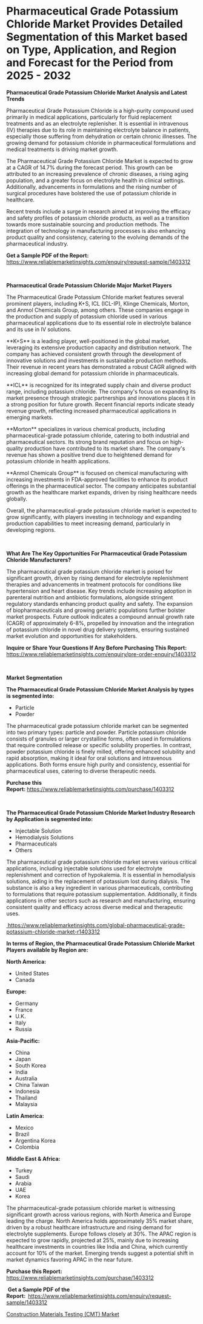 <p><h1>Pharmaceutical Grade Potassium Chloride Market Provides Detailed Segmentation of this Market based on Type, Application, and Region and Forecast for the Period from 2025 - 2032</h1></p><p><strong>Pharmaceutical Grade Potassium Chloride Market Analysis and Latest Trends</strong></p>
<p><p>Pharmaceutical Grade Potassium Chloride is a high-purity compound used primarily in medical applications, particularly for fluid replacement treatments and as an electrolyte replenisher. It is essential in intravenous (IV) therapies due to its role in maintaining electrolyte balance in patients, especially those suffering from dehydration or certain chronic illnesses. The growing demand for potassium chloride in pharmaceutical formulations and medical treatments is driving market growth.</p><p>The Pharmaceutical Grade Potassium Chloride Market is expected to grow at a CAGR of 14.7% during the forecast period. This growth can be attributed to an increasing prevalence of chronic diseases, a rising aging population, and a greater focus on electrolyte health in clinical settings. Additionally, advancements in formulations and the rising number of surgical procedures have bolstered the use of potassium chloride in healthcare.</p><p>Recent trends include a surge in research aimed at improving the efficacy and safety profiles of potassium chloride products, as well as a transition towards more sustainable sourcing and production methods. The integration of technology in manufacturing processes is also enhancing product quality and consistency, catering to the evolving demands of the pharmaceutical industry.</p></p>
<p><strong>Get a Sample PDF of the Report:&nbsp;</strong> <a href="https://www.reliablemarketinsights.com/enquiry/request-sample/1403312?utm_campaign=2930&utm_medium=2&utm_source=Github&utm_content=ia&utm_term=28032025&utm_id=pharmaceutical-grade-potassium-chloride">https://www.reliablemarketinsights.com/enquiry/request-sample/1403312</a></p>
<p>&nbsp;</p>
<p><strong>Pharmaceutical Grade Potassium Chloride Major Market Players</strong></p>
<p><p>The Pharmaceutical Grade Potassium Chloride market features several prominent players, including K+S, ICL (ICL-IP), Klinge Chemicals, Morton, and Anmol Chemicals Group, among others. These companies engage in the production and supply of potassium chloride used in various pharmaceutical applications due to its essential role in electrolyte balance and its use in IV solutions.</p><p>**K+S** is a leading player, well-positioned in the global market, leveraging its extensive production capacity and distribution network. The company has achieved consistent growth through the development of innovative solutions and investments in sustainable production methods. Their revenue in recent years has demonstrated a robust CAGR aligned with increasing global demand for potassium chloride in pharmaceuticals.</p><p>**ICL** is recognized for its integrated supply chain and diverse product range, including potassium chloride. The company's focus on expanding its market presence through strategic partnerships and innovations places it in a strong position for future growth. Recent financial reports indicate steady revenue growth, reflecting increased pharmaceutical applications in emerging markets.</p><p>**Morton** specializes in various chemical products, including pharmaceutical-grade potassium chloride, catering to both industrial and pharmaceutical sectors. Its strong brand reputation and focus on high-quality production have contributed to its market share. The company's revenue has shown a positive trend due to heightened demand for potassium chloride in health applications.</p><p>**Anmol Chemicals Group** is focused on chemical manufacturing with increasing investments in FDA-approved facilities to enhance its product offerings in the pharmaceutical sector. The company anticipates substantial growth as the healthcare market expands, driven by rising healthcare needs globally.</p><p>Overall, the pharmaceutical-grade potassium chloride market is expected to grow significantly, with players investing in technology and expanding production capabilities to meet increasing demand, particularly in developing regions.</p></p>
<p>&nbsp;</p>
<p><strong>What Are The Key Opportunities For Pharmaceutical Grade Potassium Chloride Manufacturers?</strong></p>
<p><p>The pharmaceutical grade potassium chloride market is poised for significant growth, driven by rising demand for electrolyte replenishment therapies and advancements in treatment protocols for conditions like hypertension and heart disease. Key trends include increasing adoption in parenteral nutrition and antibiotic formulations, alongside stringent regulatory standards enhancing product quality and safety. The expansion of biopharmaceuticals and growing geriatric populations further bolster market prospects. Future outlook indicates a compound annual growth rate (CAGR) of approximately 6-8%, propelled by innovation and the integration of potassium chloride in novel drug delivery systems, ensuring sustained market evolution and opportunities for stakeholders.</p></p>
<p><strong>Inquire or Share Your Questions If Any Before Purchasing This Report:</strong> <a href="https://www.reliablemarketinsights.com/enquiry/pre-order-enquiry/1403312?utm_campaign=2930&utm_medium=2&utm_source=Github&utm_content=ia&utm_term=28032025&utm_id=pharmaceutical-grade-potassium-chloride">https://www.reliablemarketinsights.com/enquiry/pre-order-enquiry/1403312</a></p>
<p>&nbsp;</p>
<p><strong>Market Segmentation</strong></p>
<p><strong>The Pharmaceutical Grade Potassium Chloride Market Analysis by types is segmented into:</strong></p>
<p><ul><li>Particle</li><li>Powder</li></ul></p>
<p><p>The pharmaceutical grade potassium chloride market can be segmented into two primary types: particle and powder. Particle potassium chloride consists of granules or larger crystalline forms, often used in formulations that require controlled release or specific solubility properties. In contrast, powder potassium chloride is finely milled, offering enhanced solubility and rapid absorption, making it ideal for oral solutions and intravenous applications. Both forms ensure high purity and consistency, essential for pharmaceutical uses, catering to diverse therapeutic needs.</p></p>
<p><strong>Purchase this Report:&nbsp;</strong><a href="https://www.reliablemarketinsights.com/purchase/1403312?utm_campaign=2930&utm_medium=2&utm_source=Github&utm_content=ia&utm_term=28032025&utm_id=pharmaceutical-grade-potassium-chloride">https://www.reliablemarketinsights.com/purchase/1403312</a></p>
<p>&nbsp;</p>
<p><strong>The Pharmaceutical Grade Potassium Chloride Market Industry Research by Application is segmented into:</strong></p>
<p><ul><li>Injectable Solution</li><li>Hemodialysis Solutions</li><li>Pharmaceuticals</li><li>Others</li></ul></p>
<p><p>The pharmaceutical grade potassium chloride market serves various critical applications, including injectable solutions used for electrolyte replenishment and correction of hypokalemia. It is essential in hemodialysis solutions, aiding in the replacement of potassium lost during dialysis. The substance is also a key ingredient in various pharmaceuticals, contributing to formulations that require potassium supplementation. Additionally, it finds applications in other sectors such as research and manufacturing, ensuring consistent quality and efficacy across diverse medical and therapeutic uses.</p></p>
<p><a href="https://www.reliablemarketinsights.com/global-pharmaceutical-grade-potassium-chloride-market-r1403312?utm_campaign=2930&utm_medium=2&utm_source=Github&utm_content=ia&utm_term=28032025&utm_id=pharmaceutical-grade-potassium-chloride">&nbsp;https://www.reliablemarketinsights.com/global-pharmaceutical-grade-potassium-chloride-market-r1403312</a></p>
<p><strong>In terms of Region, the Pharmaceutical Grade Potassium Chloride Market Players available by Region are:</strong></p>
<p>
    <p> <strong> North America: </strong>
        <ul>
            <li>United States</li>
            <li>Canada</li>
        </ul>
        </p> 
    <p> <strong> Europe: </strong>
        <ul>
            <li>Germany</li>
            <li>France</li>
            <li>U.K.</li>
            <li>Italy</li>
            <li>Russia</li>
        </ul>
        </p> 
    <p> <strong> Asia-Pacific: </strong>
        <ul>
            <li>China</li>
            <li>Japan</li>
            <li>South Korea</li>
            <li>India</li>
            <li>Australia</li>
            <li>China Taiwan</li>
            <li>Indonesia</li>
            <li>Thailand</li>
            <li>Malaysia</li>
        </ul>
        </p> 
    <p> <strong> Latin America: </strong>
        <ul>
            <li>Mexico</li>
            <li>Brazil</li>
            <li>Argentina Korea</li>
            <li>Colombia</li>
        </ul>
        </p> 
    <p> <strong> Middle East & Africa: </strong>
        <ul>
            <li>Turkey</li>
            <li>Saudi</li>
            <li>Arabia</li>
            <li>UAE</li>
            <li>Korea</li>
        </ul>
    </p>
    </p>
<p><p>The pharmaceutical-grade potassium chloride market is witnessing significant growth across various regions, with North America and Europe leading the charge. North America holds approximately 35% market share, driven by a robust healthcare infrastructure and rising demand for electrolyte supplements. Europe follows closely at 30%. The APAC region is expected to grow rapidly, projected at 25%, mainly due to increasing healthcare investments in countries like India and China, which currently account for 10% of the market. Emerging trends suggest a potential shift in market dynamics favoring APAC in the near future.</p></p>
<p><strong>Purchase this Report: </strong><a href="https://www.reliablemarketinsights.com/purchase/1403312?utm_campaign=2930&utm_medium=2&utm_source=Github&utm_content=ia&utm_term=28032025&utm_id=pharmaceutical-grade-potassium-chloride">https://www.reliablemarketinsights.com/purchase/1403312</a></p>
<p>&nbsp;<strong>Get a Sample PDF of the Report:&nbsp;&nbsp;</strong><a href="https://www.reliablemarketinsights.com/enquiry/request-sample/1403312?utm_campaign=2930&utm_medium=2&utm_source=Github&utm_content=ia&utm_term=28032025&utm_id=pharmaceutical-grade-potassium-chloride">https://www.reliablemarketinsights.com/enquiry/request-sample/1403312</a></p>
<p><strong></strong></p>
<p><p><a href="https://github.com/organophelia8282/Market-Research-Report-List-1/blob/main/construction-materials-testing-cmt-market.md?utm_campaign=2930&utm_medium=2&utm_source=Github&utm_content=ia&utm_term=28032025&utm_id=pharmaceutical-grade-potassium-chloride">Construction Materials Testing (CMT) Market</a></p></p>
